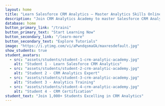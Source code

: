 ```yaml
---
layout: home
title: "Learn Salesforce CRM Analytics – Master Analytics Skills Online"
description: "Join CRM Analytics Academy to master Salesforce CRM Analytics with expert-led training, real-world projects, and certifications."
database: home
button_primary_link: "/traini"
button_primary_text: "Start Learning Now"
button_secondary_link: "/learn-more"
button_secondary_text: "Explore Tutorials"
image: "https://i.ytimg.com/vi/aPwndqsmaGk/maxresdefault.jpg"
show_students: true
student_avatars:
  - src: "assets/students/student-1-crm-analytic-academy.jpg"
    alt: "Student 1 - Learn Salesforce CRM Analytics"
  - src: "assets/students/student-2-crm-analytic-academy.jpg"
    alt: "Student 2 - CRM Analytics Expert"
  - src: "assets/students/student-3-crm-analytic-academy.jpg"
    alt: "Student 3 - Analytics Training"
  - src: "assets/students/student-4-crm-analytic-academy.jpg"
    alt: "Student 4 - CRM Certification"
student_text: "Join 1,000+ Students Excelling in CRM Analytics"
---
```

